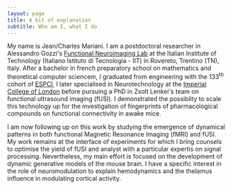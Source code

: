```yaml
---
layout: page
title: A bit of explanation
subtitle: Who am I, what I do
---
```


My name is Jean/Charles Mariani. I am a postdoctoral researcher in Alessandro Gozzi's [Functional Neuroimaging Lab](https://www.iit.it/it/web/functional-neuroimaging) at the Italian Institute of Technology (Italiano Istituto di Tecnologia - IIT) in Rovereto, Trentino (TN), Italy. After a bachelor in french preparatory school on mathematics and theoretical computer sciencem, I graduated from engineering with the 133<sup>th</sup> cohort of [ESPCI](https://www.espci.psl.eu/en/), I later specialised in Neurotechnology at the [Imperial College of London](https://www.imperial.ac.uk/) before pursuing a PhD in Zsolt Lenkei's team on functional ultrasound imaging (fUSI). I demonstrated the possiblity to scale this technology up for the investigation of fingerprints of pharmacological compounds on functional connectivity in awake mice. 

I am now following up on this work by studying the emergence of dynamical patterns in both functional Magnetic Resonance Imaging (fMRI) and fUSI. My work remains at the interface of experiments for which I bring counsels to optimise the yield of fUSI and analyst with a particular expertis on signal processing. Nevertheless, my main effort is focused on the development of dynamic generative models of the mouse brain. I have a specific interest in the role of neuromodulation to explain hemodynamics and the thelamus influence in modulating cortical activity. 

